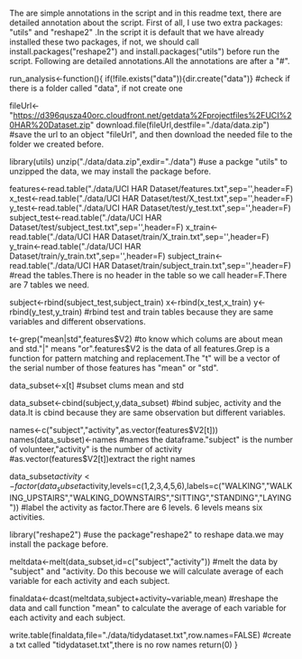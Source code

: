 The are simple annotations in the script and in this readme text, there are detailed annotation about the script.
First of all, I use two extra packages: "utils" and "reshape2" .In the script it is default that we have already installed these two packages, if not, we should call install.packages("reshape2") and install.packages("utils") before run the script.
Following are detailed annotations.All the annotations are after a "#".

run_analysis<-function(){
  if(!file.exists("data")){dir.create("data")} 
  #check if there is a folder called "data", if not create one
  
  fileUrl<-"https://d396qusza40orc.cloudfront.net/getdata%2Fprojectfiles%2FUCI%20HAR%20Dataset.zip"
  download.file(fileUrl,destfile="./data/data.zip")
  #save the url to an object "fileUrl", and then download the needed file to the folder we created before.
  
  library(utils)
  unzip("./data/data.zip",exdir="./data")
  #use a packge "utils" to unzipped the data, we may install the package before.
  
  features<-read.table("./data/UCI HAR Dataset/features.txt",sep='',header=F)
  x_test<-read.table("./data/UCI HAR Dataset/test/X_test.txt",sep='',header=F)
  y_test<-read.table("./data/UCI HAR Dataset/test/y_test.txt",sep='',header=F)
  subject_test<-read.table("./data/UCI HAR Dataset/test/subject_test.txt",sep='',header=F)
  x_train<-read.table("./data/UCI HAR Dataset/train/X_train.txt",sep='',header=F)
  y_train<-read.table("./data/UCI HAR Dataset/train/y_train.txt",sep='',header=F)
  subject_train<-read.table("./data/UCI HAR Dataset/train/subject_train.txt",sep='',header=F)
  #read the tables.There is no header in the table so we call header=F.There are 7 tables we need.
  
  subject<-rbind(subject_test,subject_train)
  x<-rbind(x_test,x_train)
  y<-rbind(y_test,y_train)
  #rbind test and train tables because they are same variables and different observations.
  
  t<-grep("mean|std",features$V2)
  #to know which colums are about mean and std."|" means "or".features$V2 is the data of all features.Grep is a function for pattern matching and replacement.The "t" will be a vector of the serial number of those features has "mean" or "std".
  
  data_subset<-x[t]
  #subset clums mean and std
  
  data_subset<-cbind(subject,y,data_subset)
  #bind subjec, activity and the data.It is cbind because they are same observation but different variables.
  
  names<-c("subject","activity",as.vector(features$V2[t]))
  names(data_subset)<-names
  #names the dataframe."subject" is the number of volunteer,"activity" is the number of activity
  #as.vector(features$V2[t])extract the right names
  
  data_subset$activity<-factor(data_subset$activity,levels=c(1,2,3,4,5,6),labels=c("WALKING","WALKING_UPSTAIRS","WALKING_DOWNSTAIRS","SITTING","STANDING","LAYING"))
  #label the activity as factor.There are 6 levels. 6 levels means six activities.
  
  library("reshape2")
  #use the package"reshape2" to reshape data.we may install the package before.
  
  meltdata<-melt(data_subset,id=c("subject","activity"))
  #melt the data by "subject" and "activity. Do this becouse we will calculate average of each variable for each activity and each subject.

  finaldata<-dcast(meltdata,subject+activity~variable,mean)
  #reshape the data and call function "mean" to calculate the average of each variable for each activity and each subject.
  
  write.table(finaldata,file="./data/tidydataset.txt",row.names=FALSE)
  #create a txt called "tidydataset.txt",there is no row names
  return(0)
}